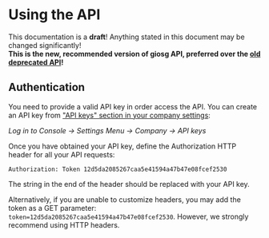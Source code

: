 Using the API
=============

<aside class="warning">
This documentation is a <strong>draft</strong>! Anything stated in this document may be changed significantly!
</aside>

<aside class="success">
<strong>This is the new, recommended version of giosg API, preferred over the <a href="https://docs.giosg.com/doku.php?id=public:technical-documentation:backend-api">old deprecated API</a>!</strong>
</aside>

## Authentication

You need to provide a valid API key in order access the API. You can create an API key from ["API keys" section in your company settings](https://service.giosg.com/en/settings/#/live/company/tokens):

*Log in to Console → Settings Menu → Company → API keys*

Once you have obtained your API key, define the Authorization HTTP header for all your API requests:

`Authorization: Token 12d5da2085267caa5e41594a47b47e08fcef2530`

<aside class="notice">
The string in the end of the header should be replaced with your API key.
</aside>

Alternatively, if you are unable to customize headers, you may add the token as a GET parameter: `token=12d5da2085267caa5e41594a47b47e08fcef2530`. However, we strongly recommend using HTTP headers.
